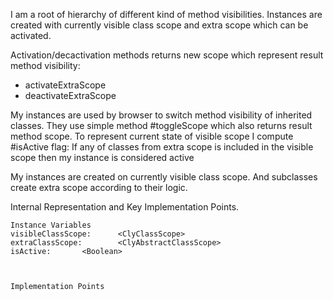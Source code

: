 I am a root of hierarchy of different kind of method visibilities.
Instances are created with currently visible class scope and extra scope which can be activated.

Activation/decactivation methods returns new scope which represent result method visibility: 

- activateExtraScope 
- deactivateExtraScope 

My instances are used by browser to switch method visibility of inherited classes. They use simple method #toggleScope which also returns result method scope.
To represent current state of visible scope I compute #isActive flag:
If any of classes from extra scope is included in the visible scope then my instance is considered active

My instances are created on currently visible class scope. And subclasses create extra scope according to their logic.
 
Internal Representation and Key Implementation Points.

    Instance Variables
	visibleClassScope:		<ClyClassScope>
	extraClassScope:		<ClyAbstractClassScope>
	isActive:		<Boolean>
	


    Implementation Points